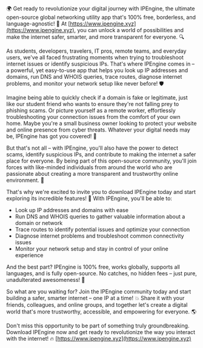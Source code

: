 🌍️ Get ready to revolutionize your digital journey with IPEngine, the ultimate open-source global networking utility app that's 100% free, borderless, and language-agnostic! 📡 At [https://www.ipengine.xyz](https://www.ipengine.xyz), you can unlock a world of possibilities and make the internet safer, smarter, and more transparent for everyone. 🔍️

As students, developers, travelers, IT pros, remote teams, and everyday users, we've all faced frustrating moments when trying to troubleshoot internet issues or identify suspicious IPs. That's where IPEngine comes in – a powerful, yet easy-to-use app that helps you look up IP addresses and domains, run DNS and WHOIS queries, trace routes, diagnose internet problems, and monitor your network setup like never before! 🛡️

Imagine being able to quickly check if a domain is fake or legitimate, just like our student friend who wants to ensure they're not falling prey to phishing scams. Or picture yourself as a remote worker, effortlessly troubleshooting your connection issues from the comfort of your own home. Maybe you're a small business owner looking to protect your website and online presence from cyber threats. Whatever your digital needs may be, IPEngine has got you covered! 🚀

But that's not all – with IPEngine, you'll also have the power to detect scams, identify suspicious IPs, and contribute to making the internet a safer place for everyone. By being part of this open-source community, you'll join forces with like-minded individuals from around the world who are passionate about creating a more transparent and trustworthy online environment. 🌟

That's why we're excited to invite you to download IPEngine today and start exploring its incredible features! 📲 With IPEngine, you'll be able to:

* Look up IP addresses and domains with ease
* Run DNS and WHOIS queries to gather valuable information about a domain or network
* Trace routes to identify potential issues and optimize your connection
* Diagnose internet problems and troubleshoot common connectivity issues
* Monitor your network setup and stay in control of your online experience

And the best part? IPEngine is 100% free, works globally, supports all languages, and is fully open-source. No catches, no hidden fees – just pure, unadulterated awesomeness! 🎉

So what are you waiting for? Join the IPEngine community today and start building a safer, smarter internet – one IP at a time! 💥 Share it with your friends, colleagues, and online groups, and together let's create a digital world that's more trustworthy, accessible, and empowering for everyone. 🌎️

Don't miss this opportunity to be part of something truly groundbreaking. Download IPEngine now and get ready to revolutionize the way you interact with the internet! 🔥 [https://www.ipengine.xyz](https://www.ipengine.xyz)